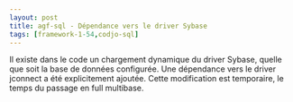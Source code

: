 ```yaml
---
layout: post
title: agf-sql - Dépendance vers le driver Sybase
tags: [framework-1-54,codjo-sql]
---
```

Il existe dans le code un chargement dynamique du driver Sybase, quelle que soit la base de données configurée.
Une dépendance vers le driver jconnect a été explicitement ajoutée.
Cette modification est temporaire, le temps du passage en full multibase.
